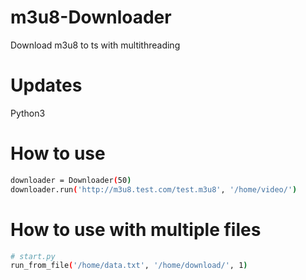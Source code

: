 # m3u8-Downloader
Download m3u8 to ts with multithreading

# Updates
Python3

# How to use
```bash
downloader = Downloader(50)
downloader.run('http://m3u8.test.com/test.m3u8', '/home/video/')
```

# How to use with multiple files
```bash
# start.py
run_from_file('/home/data.txt', '/home/download/', 1)
```
